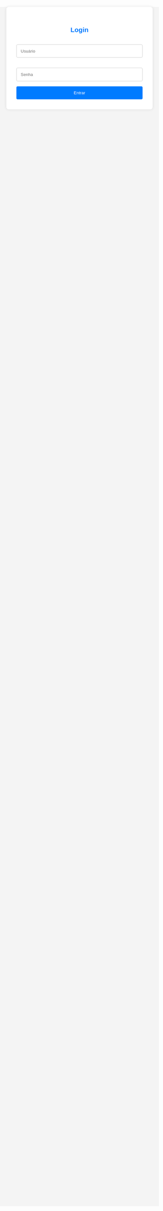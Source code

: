 <!DOCTYPE html>
<html lang="pt-BR">
<head>
  <meta charset="UTF-8" />
  <meta name="viewport" content="width=device-width, initial-scale=1.0"/>
  <title>PNTP Analyzer</title>
  <style>
    body {
      font-family: Arial, sans-serif;
      background: #f4f4f4;
      margin: 0;
      padding: 0;
    }
    .container {
      max-width: 400px;
      margin: 100px auto;
      background: white;
      padding: 2rem;
      box-shadow: 0 0 10px rgba(0,0,0,0.1);
      border-radius: 8px;
    }
    h2 {
      text-align: center;
      color: #007BFF;
    }
    input[type="text"],
    input[type="password"],
    input[type="url"] {
      width: 100%;
      padding: 0.8rem;
      margin: 1rem 0;
      border: 1px solid #ccc;
      border-radius: 4px;
    }
    button {
      width: 100%;
      padding: 0.8rem;
      background: #007BFF;
      color: white;
      border: none;
      border-radius: 4px;
      cursor: pointer;
    }
    button:hover {
      background: #0056b3;
    }
    .hidden {
      display: none;
    }
    .result {
      margin-top: 1rem;
      background: #e9f5ff;
      padding: 1rem;
      border-left: 4px solid #007BFF;
      border-radius: 4px;
    }
  </style>
</head>
<body>

<div class="container" id="login-page">
  <h2>Login</h2>
  <input type="text" id="username" placeholder="Usuário" />
  <input type="password" id="password" placeholder="Senha" />
  <button onclick="login()">Entrar</button>
</div>

<div class="container hidden" id="analyzer-page">
  <h2>Analisar Site</h2>
  <input type="url" id="site-url" placeholder="Cole o link do site aqui" />
  <button onclick="analisar()">Analisar</button>
  <div class="result hidden" id="resultado">
    <strong>Resultado:</strong><br>
    Conformidade PNTP: <span id="percentual">...</span><br>
    - Item 1.1 ✅<br>
    - Item 1.2 ✅<br>
    - Item 1.3 ❌<br>
    - Item 2.1 ❌<br>
    - Item 2.3 ✅
  </div>
</div>

<script>
  function login() {
    const usuario = document.getElementById("username").value;
    const senha = document.getElementById("password").value;

    // Validação simples (ex: admin / 123)
    if (usuario === "admin" && senha === "123") {
      document.getElementById("login-page").classList.add("hidden");
      document.getElementById("analyzer-page").classList.remove("hidden");
    } else {
      alert("Usuário ou senha inválidos.");
    }
  }

  function analisar() {
    const url = document.getElementById("site-url").value;
    if (!url || !url.startsWith("http")) {
      alert("Por favor, insira uma URL válida.");
      return;
    }

    // Simulação de análise
    const resultado = document.getElementById("resultado");
    const percentual = Math.floor(Math.random() * 40 + 60); // entre 60 e 100
    document.getElementById("percentual").innerText = percentual + "%";
    resultado.classList.remove("hidden");
  }
</script>

</body>
</html>

